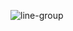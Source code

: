 ![line-group](https://user-images.githubusercontent.com/70007943/146894835-a1f3ff77-1d67-40b6-9429-9ccf492df42c.png)
